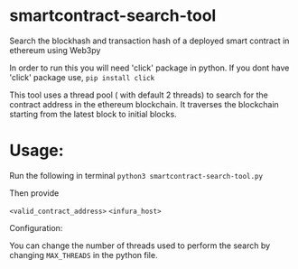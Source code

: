 # smartcontract-search-tool
Search the blockhash and transaction hash of a deployed smart contract in ethereum using Web3py

In order to run this you will need 'click' package in python. If you dont have 'click' package use,
```pip install click```


This tool uses a thread pool ( with default 2 threads) to search for the contract address in the ethereum blockchain. It traverses the blockchain starting from the latest block to initial blocks.

# Usage:

Run the following in terminal 
```python3 smartcontract-search-tool.py```

Then provide 

```<valid_contract_address>```
```<infura_host>```


Configuration: 

You can change the number of threads used to perform the search by changing ```MAX_THREADS``` in the python file.

